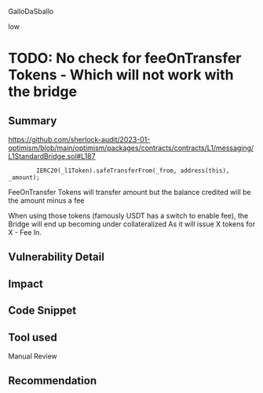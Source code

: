 GalloDaSballo

low

# TODO: No check for feeOnTransfer Tokens - Which will not work with the bridge

## Summary

https://github.com/sherlock-audit/2023-01-optimism/blob/main/optimism/packages/contracts/contracts/L1/messaging/L1StandardBridge.sol#L187

```solidity
        IERC20(_l1Token).safeTransferFrom(_from, address(this), _amount);
```

FeeOnTransfer Tokens will transfer amount but the balance credited will be the amount minus a fee

When using those tokens (famously USDT has a switch to enable fee), the Bridge will end up becoming under collateralized
As it will issue X tokens for X - Fee In.

## Vulnerability Detail

## Impact

## Code Snippet

## Tool used

Manual Review

## Recommendation

